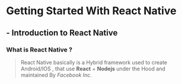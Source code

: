 # Getting Started With React Native
## - Introduction to React Native
### What is React Native ?
> React Native basically is a Hybrid framework used to create Android/IOS , that use **React** + **Nodejs** under the Hood and maintained By *Facebook Inc*.